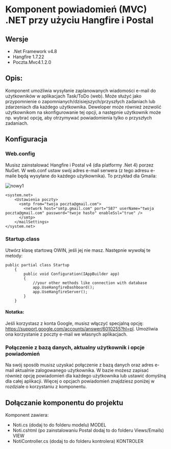# Komponent powiadomień (MVC) .NET przy użyciu Hangfire i Postal

## Wersje
 - .Net Framework v4.8
 - Hangfire 1.7.22
 - Poczta.Mvc4.1.2.0

## Opis:

 Komponent umożliwia wysyłanie zaplanowanych wiadomości e-mail do użytkowników w aplikacjach Task/ToDo (web).
Może służyć jako przypomnienie o zapomnianych/dzisiejszych/przyszłych zadaniach lub zdarzeniach dla każdego użytkownika. Deweloper może również zezwolić użytkownikom na skonfigurowanie tej opcji,
a następnie użytkownik może np. wybrać opcję, aby otrzymywać powiadomienia tylko o przyszłych zadaniach.

## Konfiguracja
### Web.config
 Musisz zainstalować Hangfire i Postal v4 (dla platformy .Net 4) porzez NuGet. W web.conf ustaw swój adres e-mail serwera (z tego adresu e-maile będą wysyłane do każdego użytkownika). 
 To przykład dla Gmaila:
 
 ![nowy1](https://user-images.githubusercontent.com/67658221/127113257-62e10bc1-d4cb-4fad-803e-66ff3499e944.PNG)

````
<system.net>
    <Ustawienia poczty>
      <smtp from="twoja poczta@gmail.com">
        <network host="smtp.gmail.com" port="587" userName="twoja poczta@gmail.com" password="twoje hasło" enableSsl="true" />
      </smtp>
    </mailSettings>
</system.net>
````

### Startup.class
 Utwórz klasę startową OWIN, jeśli jej nie masz. Następnie wywołaj te metody:
  
 ```
 public partial class Startup
     {
         public void Configuration(IAppBuilder app)
         {
             //your other methods like connection with database
             app.UseHangfireDashboard();
             app.UseHangfireServer();            
         }
     }
```
 
#### Notatka:
 Jeśli korzystasz z konta Google, musisz włączyć specjalną opcję: https://support.google.com/accounts/answer/6010255?hl=pl. Umożliwia ona korzystanie z poczty e-mail we własnych aplikacjach.
 
 ### Połączenie z bazą danych, aktualny użytkownik i opcje powiadomień
  Na swój sposób musisz uzyskać połączenie z bazą danych oraz adres e-mail aktualnie zalogowanego użytkownika. W bazie możesz zapisać również opcję powiadomień dla każdego użytkownika lub ustawić domyślną dla całej aplikacji.
 Więcej o opcjach powiadomień znajdziesz poniżej w rozdziale o korzystaniu z komponentu.
 
 
 ## Dołączanie komponentu do projektu

 Komponent zawiera:
 - Noti.cs (dodaj to do folderu modelu) MODEL
 - Noti.cshtml (po zainstalowaniu Postal dodaj to do folderu Views/Emails) VIEW
 - NotiController.cs (dodaj to do folderu kontrolera) KONTROLER





